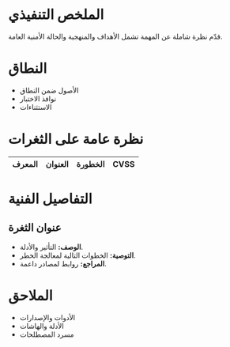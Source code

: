 # الملخص التنفيذي

قدّم نظرة شاملة عن المهمة تشمل الأهداف والمنهجية والحالة الأمنية العامة.

# النطاق

- الأصول ضمن النطاق
- نوافذ الاختبار
- الاستثناءات

# نظرة عامة على الثغرات

| المعرف | العنوان | الخطورة | CVSS |
| --- | --- | --- | --- |

# التفاصيل الفنية

## عنوان الثغرة

- **الوصف:** التأثير والأدلة.
- **التوصية:** الخطوات التالية لمعالجة الخطر.
- **المراجع:** روابط لمصادر داعمة.

# الملاحق

- الأدوات والإصدارات
- الأدلة والهاشات
- مسرد المصطلحات
